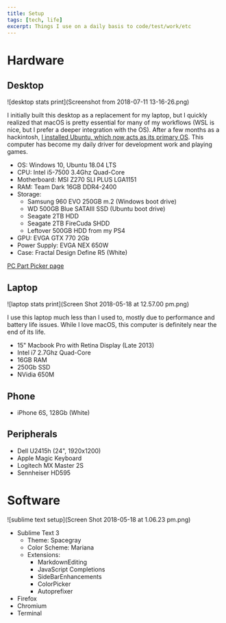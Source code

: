 ```yaml
---
title: Setup
tags: [tech, life]
excerpt: Things I use on a daily basis to code/test/work/etc
---
```


# Hardware

## Desktop

![desktop stats print](Screenshot from 2018-07-11 13-16-26.png)

I initially built this desktop as a replacement for my laptop, but I quickly realized that macOS is pretty essential for many of my workflows (WSL is nice, but I prefer a deeper integration with the OS). After a few months as a hackintosh, [I installed Ubuntu, which now acts as its primary OS](/posts/from-mac-to-linux). This computer has become my daily driver for development work and playing games.

- OS: Windows 10, Ubuntu 18.04 LTS
- CPU: Intel i5-7500 3.4Ghz Quad-Core
- Motherboard: MSI Z270 SLI PLUS LGA1151
- RAM: Team Dark 16GB DDR4-2400
- Storage:
  - Samsung 960 EVO 250GB m.2 (Windows boot drive)
  - WD 500GB Blue SATAIII SSD (Ubuntu boot drive)
  - Seagate 2TB HDD
  - Seagate 2TB FireCuda SHDD
  - Leftover 500GB HDD from my PS4
- GPU: EVGA GTX 770 2Gb
- Power Supply: EVGA NEX 650W
- Case: Fractal Design Define R5 (White)

[PC Part Picker page](https://pcpartpicker.com/user/nathanwentworth/saved/gzfXLk)

## Laptop

![laptop stats print](Screen Shot 2018-05-18 at 12.57.00 pm.png)

I use this laptop much less than I used to, mostly due to performance and battery life issues. While I love macOS, this computer is definitely near the end of its life.

- 15" Macbook Pro with Retina Display (Late 2013)
- Intel i7 2.7Ghz Quad-Core
- 16GB RAM
- 250Gb SSD
- NVidia 650M

## Phone

- iPhone 6S, 128Gb (White)

## Peripherals

- Dell U2415h (24", 1920x1200)
- Apple Magic Keyboard
- Logitech MX Master 2S
- Sennheiser HD595

# Software

![sublime text setup](Screen Shot 2018-05-18 at 1.06.23 pm.png)

- Sublime Text 3
  - Theme: Spacegray
  - Color Scheme: Mariana
  - Extensions:
    - MarkdownEditing
    - JavaScript Completions
    - SideBarEnhancements
    - ColorPicker
    - Autoprefixer
- Firefox
- Chromium
- Terminal
